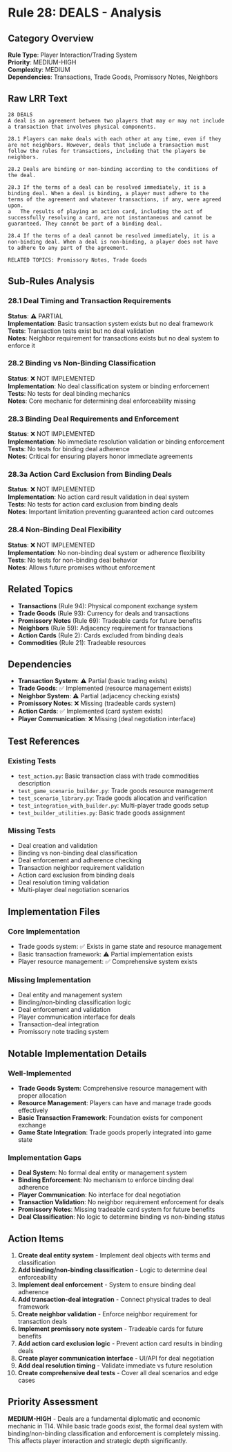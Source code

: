 # Rule 28: DEALS - Analysis

## Category Overview
**Rule Type**: Player Interaction/Trading System  
**Priority**: MEDIUM-HIGH  
**Complexity**: MEDIUM  
**Dependencies**: Transactions, Trade Goods, Promissory Notes, Neighbors  

## Raw LRR Text
```
28 DEALS	
A deal is an agreement between two players that may or may not include a transaction that involves physical components.

28.1 Players can make deals with each other at any time, even if they are not neighbors. However, deals that include a transaction must follow the rules for transactions, including that the players be neighbors.

28.2 Deals are binding or non-binding according to the conditions of the deal.

28.3 If the terms of a deal can be resolved immediately, it is a binding deal. When a deal is binding, a player must adhere to the terms of the agreement and whatever transactions, if any, were agreed upon.
a	The results of playing an action card, including the act of successfully resolving a card, are not instantaneous and cannot be guaranteed. They cannot be part of a binding deal.

28.4 If the terms of a deal cannot be resolved immediately, it is a non-binding deal. When a deal is non-binding, a player does not have to adhere to any part of the agreement.

RELATED TOPICS: Promissory Notes, Trade Goods
```

## Sub-Rules Analysis

### 28.1 Deal Timing and Transaction Requirements
**Status**: ⚠️ PARTIAL  
**Implementation**: Basic transaction system exists but no deal framework  
**Tests**: Transaction tests exist but no deal validation  
**Notes**: Neighbor requirement for transactions exists but no deal system to enforce it  

### 28.2 Binding vs Non-Binding Classification
**Status**: ❌ NOT IMPLEMENTED  
**Implementation**: No deal classification system or binding enforcement  
**Tests**: No tests for deal binding mechanics  
**Notes**: Core mechanic for determining deal enforceability missing  

### 28.3 Binding Deal Requirements and Enforcement
**Status**: ❌ NOT IMPLEMENTED  
**Implementation**: No immediate resolution validation or binding enforcement  
**Tests**: No tests for binding deal adherence  
**Notes**: Critical for ensuring players honor immediate agreements  

### 28.3a Action Card Exclusion from Binding Deals
**Status**: ❌ NOT IMPLEMENTED  
**Implementation**: No action card result validation in deal system  
**Tests**: No tests for action card exclusion from binding deals  
**Notes**: Important limitation preventing guaranteed action card outcomes  

### 28.4 Non-Binding Deal Flexibility
**Status**: ❌ NOT IMPLEMENTED  
**Implementation**: No non-binding deal system or adherence flexibility  
**Tests**: No tests for non-binding deal behavior  
**Notes**: Allows future promises without enforcement  

## Related Topics
- **Transactions** (Rule 94): Physical component exchange system
- **Trade Goods** (Rule 93): Currency for deals and transactions
- **Promissory Notes** (Rule 69): Tradeable cards for future benefits
- **Neighbors** (Rule 59): Adjacency requirement for transactions
- **Action Cards** (Rule 2): Cards excluded from binding deals
- **Commodities** (Rule 21): Tradeable resources

## Dependencies
- **Transaction System**: ⚠️ Partial (basic trading exists)
- **Trade Goods**: ✅ Implemented (resource management exists)
- **Neighbor System**: ⚠️ Partial (adjacency checking exists)
- **Promissory Notes**: ❌ Missing (tradeable cards system)
- **Action Cards**: ✅ Implemented (card system exists)
- **Player Communication**: ❌ Missing (deal negotiation interface)

## Test References

### Existing Tests
- `test_action.py`: Basic transaction class with trade commodities description
- `test_game_scenario_builder.py`: Trade goods resource management
- `test_scenario_library.py`: Trade goods allocation and verification
- `test_integration_with_builder.py`: Multi-player trade goods setup
- `test_builder_utilities.py`: Basic trade goods assignment

### Missing Tests
- Deal creation and validation
- Binding vs non-binding deal classification
- Deal enforcement and adherence checking
- Transaction neighbor requirement validation
- Action card exclusion from binding deals
- Deal resolution timing validation
- Multi-player deal negotiation scenarios

## Implementation Files

### Core Implementation
- Trade goods system: ✅ Exists in game state and resource management
- Basic transaction framework: ⚠️ Partial implementation exists
- Player resource management: ✅ Comprehensive system exists

### Missing Implementation
- Deal entity and management system
- Binding/non-binding classification logic
- Deal enforcement and validation
- Player communication interface for deals
- Transaction-deal integration
- Promissory note trading system

## Notable Implementation Details

### Well-Implemented
- **Trade Goods System**: Comprehensive resource management with proper allocation
- **Resource Management**: Players can have and manage trade goods effectively
- **Basic Transaction Framework**: Foundation exists for component exchange
- **Game State Integration**: Trade goods properly integrated into game state

### Implementation Gaps
- **Deal System**: No formal deal entity or management system
- **Binding Enforcement**: No mechanism to enforce binding deal adherence
- **Player Communication**: No interface for deal negotiation
- **Transaction Validation**: No neighbor requirement enforcement for deals
- **Promissory Notes**: Missing tradeable card system for future benefits
- **Deal Classification**: No logic to determine binding vs non-binding status

## Action Items

1. **Create deal entity system** - Implement deal objects with terms and classification
2. **Add binding/non-binding classification** - Logic to determine deal enforceability
3. **Implement deal enforcement** - System to ensure binding deal adherence
4. **Add transaction-deal integration** - Connect physical trades to deal framework
5. **Create neighbor validation** - Enforce neighbor requirement for transaction deals
6. **Implement promissory note system** - Tradeable cards for future benefits
7. **Add action card exclusion logic** - Prevent action card results in binding deals
8. **Create player communication interface** - UI/API for deal negotiation
9. **Add deal resolution timing** - Validate immediate vs future resolution
10. **Create comprehensive deal tests** - Cover all deal scenarios and edge cases

## Priority Assessment
**MEDIUM-HIGH** - Deals are a fundamental diplomatic and economic mechanic in TI4. While basic trade goods exist, the formal deal system with binding/non-binding classification and enforcement is completely missing. This affects player interaction and strategic depth significantly.